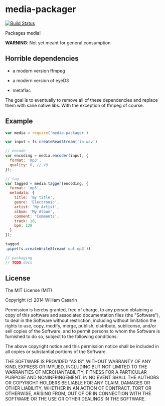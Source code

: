 
# media-packager

[![Build Status](https://travis-ci.org/monstercat/media-packager.svg)](https://travis-ci.org/monstercat/media-packager)

Packages media!

**WARNING**: Not yet meant for general consumption

## Horrible dependencies

* a modern version ffmpeg

* a modern version of eyeD3

* metaflac

The goal is to eventually to remove all of these dependencies and replace them
with sane native libs. With the exception of ffmpeg of course.

## Example

```js
var media = require('media-packager')

var input = fs.createReadStream('in.wav')

// encode
var encoding = media.encoder(input, {
  format: 'mp3',
  quality: 0, // V0
});

// tag
var tagged = media.tagger(encoding, {
  format: 'mp3',
  metadata: {
    title: 'my title',
    genre: 'Electronic',
    artist: 'My Artist',
    album: 'My Album',
    comment: 'Comments',
    track: 10,
    bpm: 128
  }
});

tagged
.pipe(fs.createWriteStream('out.mp3'))

// packaging
// TODO docs
```

## License

  The MIT License (MIT)

  Copyright (c) 2014 William Casarin

  Permission is hereby granted, free of charge, to any person obtaining a copy
  of this software and associated documentation files (the "Software"), to deal
  in the Software without restriction, including without limitation the rights
  to use, copy, modify, merge, publish, distribute, sublicense, and/or sell
  copies of the Software, and to permit persons to whom the Software is
  furnished to do so, subject to the following conditions:

  The above copyright notice and this permission notice shall be included in
  all copies or substantial portions of the Software.

  THE SOFTWARE IS PROVIDED "AS IS", WITHOUT WARRANTY OF ANY KIND, EXPRESS OR
  IMPLIED, INCLUDING BUT NOT LIMITED TO THE WARRANTIES OF MERCHANTABILITY,
  FITNESS FOR A PARTICULAR PURPOSE AND NONINFRINGEMENT. IN NO EVENT SHALL THE
  AUTHORS OR COPYRIGHT HOLDERS BE LIABLE FOR ANY CLAIM, DAMAGES OR OTHER
  LIABILITY, WHETHER IN AN ACTION OF CONTRACT, TORT OR OTHERWISE, ARISING FROM,
  OUT OF OR IN CONNECTION WITH THE SOFTWARE OR THE USE OR OTHER DEALINGS IN
  THE SOFTWARE.
